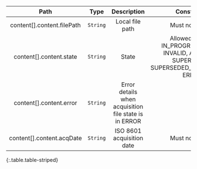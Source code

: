 |Path|Type|Description|Constraints|
|:--:|:--:|:---------:|:---------:|
|content[].content.filePath| `String` |Local file path|Must not be null|
|content[].content.state| `String` |State|Allowed values : IN_PROGRESS, VALID, INVALID, ACQUIRED, SUPERSEDED, SUPERSEDED_AFTER_ERROR, ERROR|
|content[].content.error| `String` |Error details when acquisition file state is in ERROR||
|content[].content.acqDate| `String` |ISO 8601 acquisition date|Must not be null|
{:.table.table-striped}
